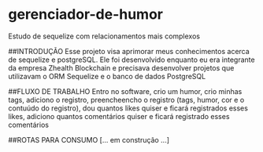 # gerenciador-de-humor
Estudo de sequelize com relacionamentos mais complexos

##INTRODUÇÃO
Esse projeto visa aprimorar meus conhecimentos acerca de sequelize e postgreSQL. Ele foi desenvolvido enquanto eu era integrante da empresa Zhealth Blockchain e precisava desenvolver projetos que utilizavam o ORM Sequelize e o banco de dados PostgreSQL

##FLUXO DE TRABALHO
Entro no software, crio um humor, crio minhas tags, adiciono o registro, preencheencho o registro (tags, humor, cor e o contuúdo do registro), dou quantos likes quiser e ficará registrados esses likes, adiciono quantos comentários quiser e ficará registrado esses comentários

##ROTAS PARA CONSUMO
[... em construção ...]

